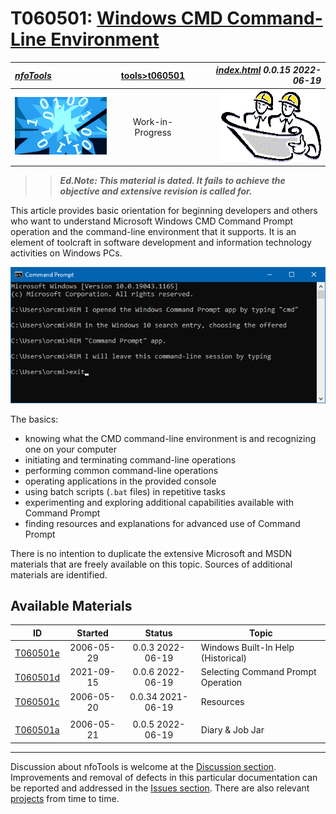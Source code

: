 <!-- index.md 0.0.15                UTF-8                          2022-06-19
     ----1----|----2----|----3----|----4----|----5----|----6----|----7----|--*

                    WINDOWS CMD COMMAND-LINE ENVIRONMENT
     -->

# T060501: [Windows CMD Command-Line Environment](.)

| ***[nfoTools](../../)*** | [tools](../)[>t060501](.) | ***[index.html](index.html) 0.0.15 2022-06-19*** |
| :--                |       :-:          | --: |
| ![nfotools](../../images/nfoWorks-2014-06-02-1702-LogoSmall.png) | Work-in-Progress | ![Hard Hat Area](../../images/hardhat-logo.gif) |

>> ***Ed.Note: This material is dated. It fails to achieve the objective
and extensive revision is called for.***

This article provides basic orientation for beginning developers and others
who want to understand Microsoft Windows CMD Command Prompt operation and the
command-line environment that it supports.  It is an element of toolcraft in
software development and information technology activities on Windows PCs.

![Command Prompt example](T060501-2021-09-06-1432-CommandPrompt.png)

The basics:

* knowing what the CMD command-line environment is and recognizing one on your
computer
* initiating and terminating command-line operations
* performing common command-line operations
* operating applications in the provided console
* using batch scripts (`.bat` files) in repetitive tasks
* experimenting and exploring additional capabilities available with Command
Prompt
* finding resources and explanations for advanced use of Command Prompt

There is no intention to duplicate the extensive Microsoft and MSDN materials
that are freely available on this topic. Sources of additional materials are
identified.

## Available Materials

| **ID** | **Started** | **Status** | **Topic** |
|   :-:   |   :-:   |  :-:   |  ---  |
| [T060501e](T060501e/)     | 2006-05-29 | 0.0.3 2022-06-19 | Windows Built-In Help (Historical) |
| [T060501d](T060501d/)     | 2021-09-15 | 0.0.6 2022-06-19 | Selecting Command Prompt Operation |
| [T060501c](T060501c.html) | 2006-05-20 | 0.0.34 2021-06-19 | Resources |
|                           |            |                   |           |
| [T060501a](T060501a.html) | 2006-05-21 | 0.0.5 2022-06-19 | Diary \& Job Jar |

----

Discussion about nfoTools is welcome at the
[Discussion section](https://github.com/orcmid/nfoTools/discussions).
Improvements and removal of defects in this particular documentation can be
reported and addressed in the
[Issues section](https://github.com/orcmid/nfoTools/issues).  There are also
relevant [projects](https://github.com/orcmid/nfoTools/projects) from time to
time.

<!-- ----1----|----2----|----3----|----4----|----5----|----6----|----7----|--*

     0.0.15 2022-06-19T15:26Z Correct top banner strips throughout the folio
     0.0.14 2021-09-20T23:59Z Top banners
     0.0.13 2021-09-17T20:21Z Update Discussion invitation
     0.0.12 2021-09-16T22:50Z Reflect T060501d 0.0.3
     0.0.11 2021-09-16T22:29Z Reflect T060501d 0.0.2
     0.0.10 2021-09-16T02:08Z Add T060501d 0.0.0
     0.0.9 2021-09-15T20:27Z Add T060501a 0.0.3
     0.0.8 2021-09-15T17:02Z Smoothed to use chosen command-line environment
           terminology.
     0.0.7 2021-09-07T01:59Z Rework, simplifying and smoothing the text
     0.0.6 2021-09-06T21:39Z Add Command Prompt window capture
     0.0.5 2021-09-06T19:49Z Keep up with T060501c
     0.0.4 2021-09-06T19:10Z Touch-up
     0.0.3 2021-09-06T18:00Z Add Resources available material
     0.0.2 2021-09-06T00:06Z Initial Transposition of nfoWare.com t060501
           Windows Console Session folio cover to nfoTools T060502
     0.0.1 2007-08-12T00:26Z Repaving Review on nfoWare toolNote t060502
     0.0.0 2006-05-20T20:54Z Create bootstrap placeholder to morph into the
           necessary material

               *** end of docs/tools/T060501/index.md ***
     -->
